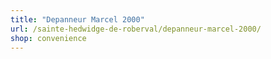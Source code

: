 ```yaml
---
title: "Depanneur Marcel 2000"
url: /sainte-hedwidge-de-roberval/depanneur-marcel-2000/
shop: convenience
---
```

